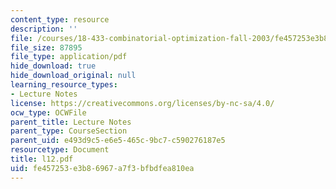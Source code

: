 ```yaml
---
content_type: resource
description: ''
file: /courses/18-433-combinatorial-optimization-fall-2003/fe457253e3b86967a7f3bfbdfea810ea_l12.pdf
file_size: 87895
file_type: application/pdf
hide_download: true
hide_download_original: null
learning_resource_types:
- Lecture Notes
license: https://creativecommons.org/licenses/by-nc-sa/4.0/
ocw_type: OCWFile
parent_title: Lecture Notes
parent_type: CourseSection
parent_uid: e493d9c5-e6e5-465c-9bc7-c590276187e5
resourcetype: Document
title: l12.pdf
uid: fe457253-e3b8-6967-a7f3-bfbdfea810ea
---
```

